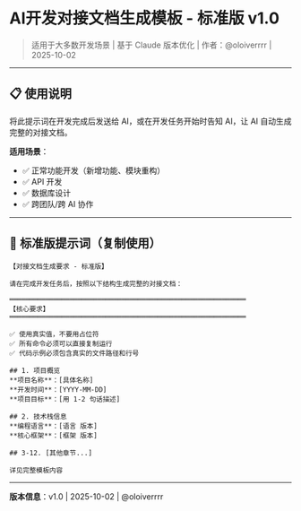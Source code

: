 # AI开发对接文档生成模板 - 标准版 v1.0
> 适用于大多数开发场景 | 基于 Claude 版本优化 | 作者：@oloiverrrr | 2025-10-02

---

## 📋 使用说明

将此提示词在开发完成后发送给 AI，或在开发任务开始时告知 AI，让 AI 自动生成完整的对接文档。

**适用场景**：
- ✅ 正常功能开发（新增功能、模块重构）
- ✅ API 开发
- ✅ 数据库设计
- ✅ 跨团队/跨 AI 协作

---

## 🎯 标准版提示词（复制使用）

```
【对接文档生成要求 - 标准版】

请在完成开发任务后，按照以下结构生成完整的对接文档：

═══════════════════════════════════════════════════════════
【核心要求】
═══════════════════════════════════════════════════════════

✅ 使用真实值，不要用占位符
✅ 所有命令必须可以直接复制运行
✅ 代码示例必须包含真实的文件路径和行号

## 1. 项目概览
**项目名称**：[具体名称]
**开发时间**：[YYYY-MM-DD]
**项目目标**：[用 1-2 句话描述]

## 2. 技术栈信息
**编程语言**：[语言 版本]
**核心框架**：[框架 版本]

## 3-12. [其他章节...]

详见完整模板内容
```

---

**版本信息**：v1.0 | 2025-10-02 | @oloiverrrr